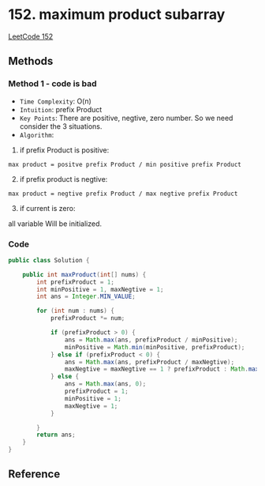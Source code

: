 # 152. maximum product subarray

[LeetCode 152](https://leetcode.com/problems/maximum-product-subarray/)


## Methods

### Method 1 - code is bad 
* `Time Complexity`: O(n)
* `Intuition`: prefix Product
* `Key Points`: There are positive, negtive, zero number. So we need consider the 3 situations.
* `Algorithm`: 

1. if prefix Product is positive: 

`max product = positve prefix Product / min positive prefix Product`

2. if prefix product is negtive: 
 
`max product = negtive prefix Product / max negtive prefix Product`

3. if current is zero: 

all variable Will be initialized. 


### Code
```java
public class Solution {

    public int maxProduct(int[] nums) {
        int prefixProduct = 1;
        int minPositive = 1, maxNegtive = 1;
        int ans = Integer.MIN_VALUE;

        for (int num : nums) {
            prefixProduct *= num;

            if (prefixProduct > 0) {
                ans = Math.max(ans, prefixProduct / minPositive);
                minPositive = Math.min(minPositive, prefixProduct);
            } else if (prefixProduct < 0) {
                ans = Math.max(ans, prefixProduct / maxNegtive);
                maxNegtive = maxNegtive == 1 ? prefixProduct : Math.max(maxNegtive, prefixProduct);
            } else {
                ans = Math.max(ans, 0);
                prefixProduct = 1;
                minPositive = 1; 
                maxNegtive = 1; 
            }

        }
        return ans;
    }
}

```


## Reference